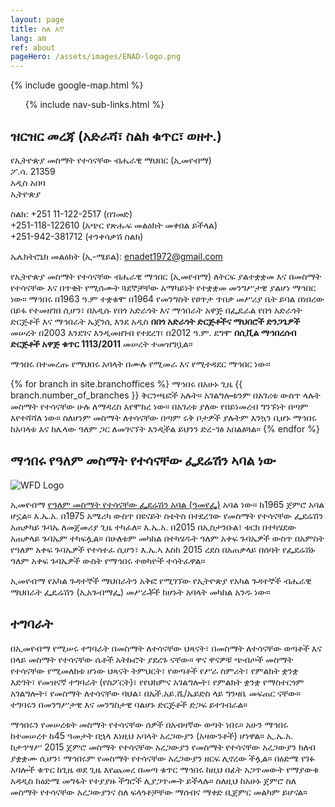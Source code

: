 ```yaml
---
layout: page
title: ስለ እኛ
lang: am
ref: about
pageHero: /assets/images/ENAD-logo.png
---
```


<aside class="post-aside">
  {% include google-map.html %}
  <ul class="side-menu-list">
   <!-- {% include nav-sub-links.html %} -->
  </ul>
</aside>
<div class="post-content">
  <ul class="side-menu-list">
   {% include nav-sub-links.html %}
  </ul>
    <div class="row pl-5 pr-5">
      <h2 class="pb-3">ዝርዝር መረጃ (አድራሻ፣ ስልክ ቁጥር፣ ወዘተ.)</h2>
      <div class="border shadow">
        <p>
          የኢትዮጵያ መስማት የተሳናቸው ብሔራዊ ማህበር (ኢመየብማ)<br />
          ፖ.ሳ. 21359<br />
          አዲስ አበባ<br />
          ኢትዮጵያ
        </p>
        <p>
          ስልክ: +251 11-122-2517 (በገመድ)<br />
          <span class="pl-5">+251-118-122610 (አጭር የጽሑፍ መልዕክት መቀበል ይችላል)</span><br />
          <span class="pl-5">+251-942-381712 (ተንቀሳቃሽ ስልክ)</span>
        </p>
        <p>ኤሌክትሮኒክ መልዕክት (ኢ-ሜይል): 
          <a href="mailto:enadet1972@gmail.com">enadet1972@gmail.com</a>
        </p>
      </div>
    </div>
    <div class="pt-5">
      <p>
		    የኢትዮጵያ መስማት የተሳናቸው ብሔራዊ ማኅበር (ኢመየብማ) ለትርፍ ያልተቋቋመ እና በመስማት የተሳናቸው 
        እና በጥቂት የሚሰሙት ጓደኞቻቸው አማካይነት የተቋቋመ መንግሥታዊ ያልሆነ ማኅበር ነው። ማኅበሩ በ1963 ዓ.ም 
        ተቋቁሞ በ1964 የመንግስት የፀጥታ ጥበቃ መሥሪያ ቤት ይባል በነበረው በይፋ የተመዘገበ ሲሆን፣ በአዲሱ የበጎ አድራጎት 
        እና ማኅበራት አዋጅ በፌዴራል የበጎ አድራጎት ድርጅቶች እና ማኅበራት ኤጀንሲ እንደ አዲስ <strong>በበጎ አድራጎት 
        ድርጅቶችና ማህበሮች ድንጋጌዎች</strong> መሠረት በ2003 እንደገና እንዲመዘገብ የተደረገ፣ በ2012 ዓ.ም. ደግሞ 
        <strong>በሲቪል ማኅበረሰብ ድርጅቶች አዋጅ ቁጥር 1113/2011</strong> መሠረት ተመዝግቧል።
      </p>
      <p>
        ማኅበሩ በተመረጡ የማህበሩ አባላት በሙሉ የሚመራ እና የሚተዳደር ማኅበር ነው። 
      </p>
      <p>
      {% for branch in site.branchoffices %}
		    ማኅበሩ በአሁኑ ጊዜ {{ branch.number_of_branches }} ቅርንጫፎች አሉት። አገልግሎቱንም በአገሪቱ ውስጥ ላሉት መስማት የተሳናቸው ሁሉ ለማዳረስ እየሞከረ ነው። በአገሪቱ ያለው የበይነመረብ ግንኙነት በጣም እየተሻሻለ ነው። ስለሆነም መስማት ለተሳናቸው በጣም ሩቅ ቦታዎች ያሉትም እንኳን ቢሆኑ ማኅበሩ ከአባላቱ እና ከሌላው ዓለም ጋር ለመገናኘት እንዲችል ይህንን ድረ-ገፅ አበልፅጓል።
      {% endfor %}
      </p>
    </div>
    <h2>ማኅበሩ የዓለም መስማት የተሳናቸው ፌደሬሽን ኣባል ነው</h2>
    <div>
      <img src="{{ "/assets/images/wfd-logo.jpg" | prepend: site.baseurl }}"   alt="WFD Logo" 
      class="img-fluid pull-right border shadow ml-3" />
      <p>
		    ኢመየብማ <a href="http://www.wfdeaf.org">የዓለም መስማት የተሳናቸው ፌደሬሽን አባል (ዓመየፌ)</a> አባል ነው። ከ1965 ጀምሮ አባል ሆኗል። እ.ኤ.አ. በ1975 አሜሪካ ውስጥ በዩናይት ስቴትስ በተደረገው የመስማት የተሳናቸው ፌደሬሽን አጠቃካይ ጉባኤ ለመጀመሪያ ጊዜ ተካፈለ። እ.ኤ.አ. በ2015 በኢስታንቡል፣ ቱርክ በተካሄደው አጠቃላይ ጉባኤም ተካፍሏል። በሁለቱም መካከል በተካሄዱት ዓለም አቀፍ ጉባኤዎች ውስጥ በአምስት የዓለም አቀፍ ጉባኤዎች የተሳተፈ ሲሆን፣ እ.ኤ.ኣ እስከ 2015 ረደስ በአጠቃላይ በሰባት የፌደሬሽኑ ዓለም አቀፍ ጉባኤዎች ውስት የማኅበሩ ተወካዮች ተሳትፈዋል። 
      </p>
      <p>
		    ኢመየብማ የአካል ጉዳተኞች ማህበራትን አቅፎ የሚገኘው የኢትዮጵያ የአካል ጉዳተኞች ብሔራዊ ማህበራት ፌዴሬሽን (ኢአጉብማፌ) መሥራቾች ከሆኑት አባላት መካከል አንዱ ነው።
      </p>
    </div>
    <h2>ተግባራት</h2>
    <div>
      <p>
		    በኢመየብማ የሚሠሩ ተግባራት በመስማት ለተሳናቸው ህጻናት፣ በመስማት ለተሳናቸው ወጣቶች እና በላይ መስማት 
        የተሳናቸው ሴቶች አትኩሮት ያደረጉ ናቸው። ዋና ዋናዎቹ ጭብጦች መስማት የተሳናቸው የሚመለከቱ ሆነው ህጻናት 
        ትምህርት፣ የወጣቶች የሥራ ስምሪት፣ የምልክት ቋንቋ እድገት፣ የመዝናኛ ተግባራት (የስፖርት)፣ የየህክምና አገልግሎት፣ 
        የምልክት ቋንቋ የማስተርጎም አገልግሎት፣ የመስማት ለተሳናቸው ባህል፣ በኤች.አይ.ሺ/ኤይድስ ላይ ግንዛቤ መፍጠር ናቸው። 
        ተግባሩን በመንግሥታዊ እና መንግስታዊ ባልሆኑ ድርጅቶች ድጋፍ ይተገብራል። 
      </p>
      <p>
		    ማኅበሩን የመሠረቱት መስማት የተሳናቸው ሰዎች በአብዛኛው ወጣት ነበሩ። አሁን ማኅበሩ ከተመሠረተ ከ45 ዓመታት 
        በኋላ እነዚህ አባላት አረጋውያን (አዛውንቶች) ሆነዋል። ኢ.ኤ.አ. ከታኅሣሥ 2015 ጀምሮ መስማት የተሳናቸው 
        አረጋውያን የመስማት የተሳናቸው አረጋውያን ክለብ ያቋቋሙ ሲሆን፣ ማኅበሩም የመስማት የተሳናቸው አረጋውያን 
        ዘርፍ ሊኖረው ችሏል። በዕድሜ የገፉ አባሎች ቁጥር ከጊዜ ወደ ጊዜ እየጨመረ በመጣ ቁጥር ማኅበሩ ከዚህ በፊት 
        አጋጥመውት የማያውቁ አዳዲስ ከዕድሜ መግፋት የተያያዙ ችግሮች ሊያጋጥሙት ይችላሉ። ስለዚህ ከአሁኑ ጀምሮ 
        ስለ መስማት የተሳናቸው አረጋውያንና ስለ ፍላጎቶቻቸው ማሰብና ማቀድ ቢጀምር መልካም ይሆናል።  
      </p>
    </div>
</div>
